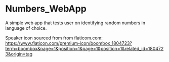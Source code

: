 # Numbers_WebApp
A simple web app that tests user on identifying random numbers in language of choice.


Speaker icon sourced from from flaticom.com: https://www.flaticon.com/premium-icon/boombox_1804723?term=boombox&page=1&position=1&page=1&position=1&related_id=1804723&origin=tag
